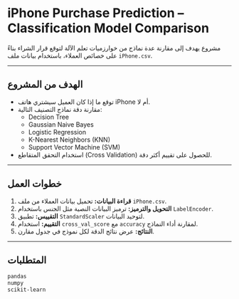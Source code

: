 #  iPhone Purchase Prediction – Classification Model Comparison

مشروع يهدف إلى مقارنة عدة نماذج من خوارزميات تعلم الآلة لتوقع قرار الشراء بناءً على خصائص العملاء، باستخدام بيانات ملف `iPhone.csv`.

---

##  الهدف من المشروع

- توقع ما إذا كان العميل سيشتري هاتف iPhone أم لا.
- مقارنة دقة نماذج التصنيف التالية:
  - Decision Tree
  - Gaussian Naive Bayes
  - Logistic Regression
  - K-Nearest Neighbors (KNN)
  - Support Vector Machine (SVM)
- استخدام التحقق المتقاطع (Cross Validation) للحصول على تقييم أكثر دقة.

---

##  خطوات العمل

1. **قراءة البيانات:** تحميل بيانات العملاء من ملف `iPhone.csv`.
2. **التحويل والترميز:** ترميز البيانات النصية مثل الجنس باستخدام `LabelEncoder`.
3. **التقييس:** تطبيق `StandardScaler` لتوحيد البيانات.
4. **التقييم:** استخدام `cross_val_score` مع `accuracy` لمقارنة أداء النماذج.
5. **النتائج:** عرض نتائج الدقة لكل نموذج في جدول مقارن.

---

##  المتطلبات 

```bash
pandas
numpy
scikit-learn

